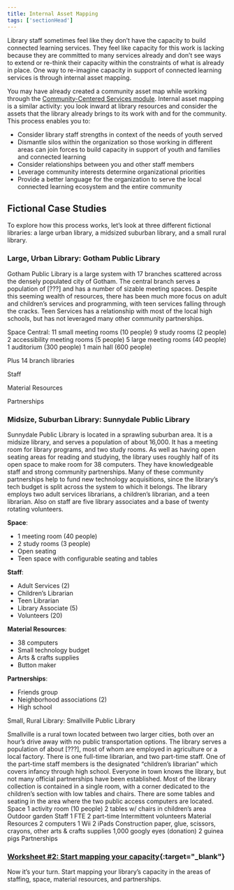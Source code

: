 ```yaml
---
title: Internal Asset Mapping
tags: ['sectionHead']
---
```


Library staff sometimes feel like they don’t have the capacity to build connected learning services. They feel like capacity for this work is lacking because they are committed to many services already and don’t see ways to extend or re-think their capacity within the constraints of what is already in place. One way to re-imagine capacity in support of connected learning services is through internal asset mapping. 

You may have already created a community asset map while working through the [Community-Centered Services module](../../community-centered/). Internal asset mapping is a similar activity: you look inward at library resources and consider the assets that the library already brings to its work with and for the community. This process enables you to: 

* Consider library staff strengths in context of the needs of youth served
* Dismantle silos within the organization so those working in different areas can join forces to build capacity in support of youth and families and connected learning
* Consider relationships between you and other staff members
* Leverage community interests determine organizational priorities
* Provide a better language for the organization to serve the local connected learning ecosystem and the entire community

## Fictional Case Studies

To explore how this process works, let’s look at three different fictional libraries: a large urban library, a midsized suburban library, and a small rural library. 

<div class="colorhighlight color1" markdown="1">

### Large, Urban Library: Gotham Public Library

Gotham Public Library is a large system with 17 branches scattered across the densely populated city of Gotham. The central branch serves a population of [???] and has a number of sizable meeting spaces. Despite this seeming wealth of resources, there has been much more focus on adult and children’s services and programming, with teen services falling through the cracks. Teen Services has a relationship with most of the local high schools, but has not leveraged many other community partnerships.


Space
Central: 
11 small meeting rooms (10 people)
9 study rooms (2 people)
2 accessibility meeting rooms (5 people)
5 large meeting rooms (40 people)
1 auditorium (300 people)
1 main hall (600 people)

Plus 14 branch libraries


Staff


Material Resources


Partnerships



 


### Midsize, Suburban Library: Sunnydale Public Library

Sunnydale Public Library is located in a sprawling suburban area. It is a midsize library, and serves a population of about 16,000. It has a meeting room for library programs, and two study rooms. As well as having open seating areas for reading and studying, the library uses roughly half of its open space to make room for 38 computers. They have knowledgeable staff and strong community partnerships. Many of these community partnerships help to fund new technology acquisitions, since the library’s tech budget is split across the system to which it belongs. The library employs two adult services librarians, a children’s librarian, and a teen librarian. Also on staff are five library associates and a base of twenty rotating volunteers.

**Space**:
* 1 meeting room (40 people)
* 2 study rooms (3 people)
* Open seating
* Teen space with configurable seating and tables

**Staff**:
* Adult Services (2)
* Children’s Librarian
* Teen Librarian
* Library Associate (5)
* Volunteers (20)

**Material Resources**:
* 38 computers
* Small technology budget
* Arts & crafts supplies
* Button maker

**Partnerships**:
* Friends group
* Neighborhood associations (2)
* High school

 

Small, Rural Library: Smallville Public Library

Smallville is a rural town located between two larger cities, both over an hour’s drive away with no public transportation options. The library serves a population of about [???], most of whom are employed in agriculture or a local factory. There is one full-time librarian, and two part-time staff. One of the part-time staff members is the designated “children’s librarian” which covers infancy through high school. Everyone in town knows the library, but not many official partnerships have been established. Most of the library collection is contained in a single room, with a corner dedicated to the children’s section with low tables and chairs. There are some tables and seating in the area where the two public access computers are located. 
Space
1 activity room (10 people)
2 tables w/ chairs in children’s area
Outdoor garden
Staff
1 FTE
2 part-time
Intermittent volunteers
Material Resources
2 computers
1 Wii
2 iPads
Construction paper, glue, scissors, crayons, other arts & crafts supplies
1,000 googly eyes (donation)
2 guinea pigs
Partnerships



 
<div class="callout activity" markdown="1">
	
### [Worksheet #2: Start mapping your capacity]( ){:target="_blank"}

Now it’s your turn. Start mapping your library’s capacity in the areas of staffing, space, material resources, and partnerships. 
</div>
